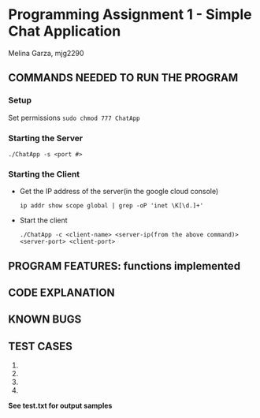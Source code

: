 # Programming Assignment 1 - Simple Chat Application
Melina Garza, mjg2290

## COMMANDS NEEDED TO RUN THE PROGRAM
### Setup
Set permissions
`sudo chmod 777 ChatApp`
### Starting the Server
`./ChatApp -s <port #>`
### Starting the Client
- Get the IP address of the server(in the google cloud console)
  
  `ip addr show scope global | grep -oP 'inet \K[\d.]+'`
  
- Start the client
  
  `./ChatApp -c <client-name> <server-ip(from the above command)> <server-port> <client-port>`

## PROGRAM FEATURES: functions implemented

## CODE EXPLANATION

## KNOWN BUGS

## TEST CASES
1. 

2.

3.

4.

**See test.txt for output samples**
